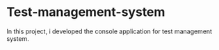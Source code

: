 # Test-management-system
In this project, i developed the console application for test management system.
